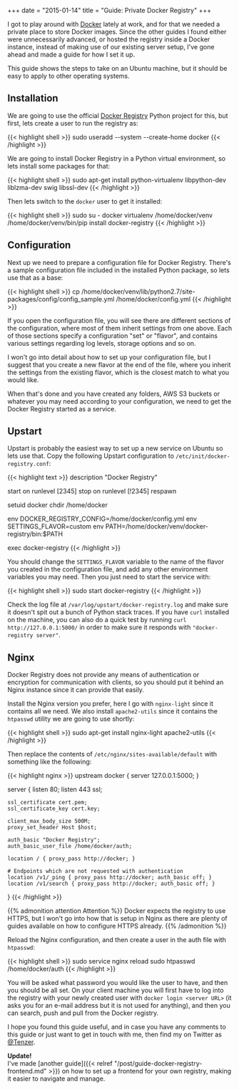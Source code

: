 +++
date = "2015-01-14"
title = "Guide: Private Docker Registry"
+++

I got to play around with [Docker](https://www.docker.com/) lately at work, and for that we needed a private place to store Docker images. Since the other guides I found either were unnecessarily advanced, or hosted the registry inside a Docker instance, instead of making use of our existing server setup, I've gone ahead and made a guide for how I set it up.

This guide shows the steps to take on an Ubuntu machine, but it should be easy to apply to other operating systems.


Installation
------------

We are going to use the official [Docker Registry](https://github.com/docker/docker-registry) Python project for this, but first, lets create a user to run the registry as:

{{< highlight shell >}}
sudo useradd --system --create-home docker
{{< /highlight >}}

We are going to install Docker Registry in a Python virtual environment, so lets install some packages for that:

{{< highlight shell >}}
sudo apt-get install python-virtualenv libpython-dev liblzma-dev swig libssl-dev
{{< /highlight >}}

Then lets switch to the `docker` user to get it installed:

{{< highlight shell >}}
sudo su - docker
virtualenv /home/docker/venv
/home/docker/venv/bin/pip install docker-registry
{{< /highlight >}}


Configuration
-------------

Next up we need to prepare a configuration file for Docker Registry. There's a sample configuration file included in the installed Python package, so lets use that as a base:

{{< highlight shell >}}
cp /home/docker/venv/lib/python2.7/site-packages/config/config_sample.yml /home/docker/config.yml
{{< /highlight >}}

If you open the configuration file, you will see there are different sections of the configuration, where most of them inherit settings from one above. Each of those sections specify a configuration "set" or "flavor", and contains various settings regarding log levels, storage options and so on.

I won't go into detail about how to set up your configuration file, but I suggest that you create a new flavor at the end of the file, where you inherit the settings from the existing flavor, which is the closest match to what you would like.

When that's done and you have created any folders, AWS S3 buckets or whatever you may need according to your configuration, we need to get the Docker Registry started as a service.


Upstart
-------

Upstart is probably the easiest way to set up a new service on Ubuntu so lets use that. Copy the following Upstart configuration to `/etc/init/docker-registry.conf`:

{{< highlight text >}}
description "Docker Registry"

start on runlevel [2345]
stop on runlevel [!2345]
respawn

setuid docker
chdir /home/docker

env DOCKER_REGISTRY_CONFIG=/home/docker/config.yml
env SETTINGS_FLAVOR=custom
env PATH=/home/docker/venv/docker-registry/bin:$PATH

exec docker-registry
{{< /highlight >}}

You should change the `SETTINGS_FLAVOR` variable to the name of the flavor you created in the configuration file, and add any other environment variables you may need. Then you just need to start the service with:

{{< highlight shell >}}
sudo start docker-registry
{{< /highlight >}}

Check the log file at `/var/log/upstart/docker-registry.log` and make sure it doesn't spit out a bunch of Python stack traces. If you have `curl` installed on the machine, you can also do a quick test by running `curl http://127.0.0.1:5000/` in order to make sure it responds with `"docker-registry server"`.


Nginx
-----

Docker Registry does not provide any means of authentication or encryption for communication with clients, so you should put it behind an Nginx instance since it can provide that easily.

Install the Nginx version you prefer, here I go with `nginx-light` since it contains all we need. We also install `apache2-utils` since it contains the `htpasswd` utility we are going to use shortly:

{{< highlight shell >}}
sudo apt-get install nginx-light apache2-utils
{{< /highlight >}}

Then replace the contents of `/etc/nginx/sites-available/default` with something like the following:

{{< highlight nginx >}}
upstream docker { server 127.0.0.1:5000; }

server {
    listen 80;
    listen 443 ssl;

    ssl_certificate cert.pem;
    ssl_certificate_key cert.key;

    client_max_body_size 500M;
    proxy_set_header Host $host;

    auth_basic "Docker Registry";
    auth_basic_user_file /home/docker/auth;

    location / { proxy_pass http://docker; }

    # Endpoints which are not requested with authentication
    location /v1/_ping { proxy_pass http://docker; auth_basic off; }
    location /v1/search { proxy_pass http://docker; auth_basic off; }
}
{{< /highlight >}}

{{% admonition attention Attention %}}
Docker expects the registry to use HTTPS, but I won't go into how that is setup in Nginx as there are plenty of guides available on how to configure HTTPS already.
{{% /admonition %}}

Reload the Nginx configuration, and then create a user in the auth file with `htpasswd`:

{{< highlight shell >}}
sudo service nginx reload
sudo htpasswd /home/docker/auth <username>
{{< /highlight >}}

You will be asked what password you would like the user to have, and then you should be all set. On your client machine you will first have to log into the registry with your newly created user with `docker login <server URL>` (it asks you for an e-mail address but it is not used for anything), and then you can search, push and pull from the Docker registry.

I hope you found this guide useful, and in case you have any comments to this guide or just want to get in touch with me, then find my on Twitter as [@Tenzer](https://twitter.com/Tenzer).

**Update!**  
I've made [another guide]({{< relref "/post/guide-docker-registry-frontend.md" >}}) on how to set up a frontend for your own registry, making it easier to navigate and manage.
